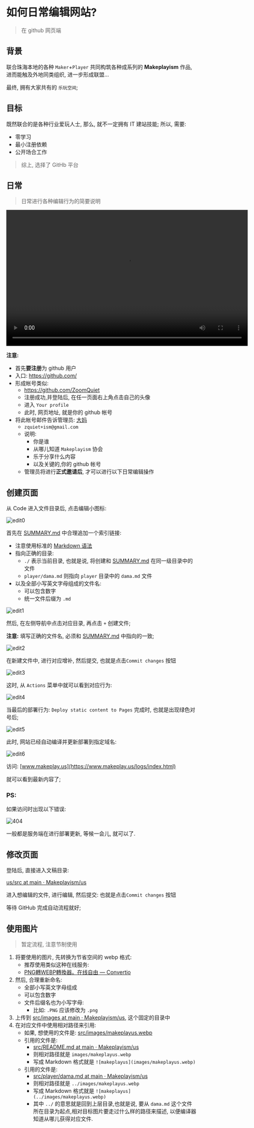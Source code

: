 # 如何日常编辑网站?
> 在 github 网页端

## 背景



联合珠海本地的各种 `Maker`+`Player` 共同构筑各种成系列的 **Makeplayism** 作品,
进而能触及外地同类组织,
进一步形成联盟...

最终, 拥有大家共有的 `乐玩空间`;

## 目标

既然联合的是各种行业爱玩人士, 那么, 就不一定拥有 IT 建站技能;
所以, 需要:

- 零学习
- 最小注册依赖
- 公开场合工作

> 综上, 选择了 GitHb 平台

## 日常
> 日常进行各种编辑行为的简要说明




<video width="640" height="360" src="videos/h2edit_makeplay.mp4" controls></video>


**注意:**

- 首先**要注册**为 github 用户
- 入口: https://github.com/
- 形成帐号类似:
    + https://github.com/ZoomQuiet
    + 注册成功,并登陆后, 在任一页面右上角点击自己的头像
    + 进入 `Your profile`
    + 此时, 网页地址, 就是你的 github 帐号
- 将此帐号邮件告诉管理员: [大妈]((player/dama.md))
    + `zquiet+ism@gmail.com`
    + 说明:
        + 你是谁
        + 从哪儿知道 `Makeplayism` 协会
        + 乐于分享什么内容
        + 以及关键的,你的 github 帐号
    + 管理员将进行**正式邀请后**, 才可以进行以下日常编辑操作


## 创建页面

从 Code 进入文件目录后, 点击编辑小图标:

![edit0](images/gh-edit0.webp)

首先在 [SUMMARY.md](https://github.com/Makeplayism/us/blob/main/src/SUMMARY.md) 中合理追加一个索引链接:

- 注意使用标准的 [Markdown 语法](https://docs.github.com/zh/get-started/writing-on-github/getting-started-with-writing-and-formatting-on-github/basic-writing-and-formatting-syntax)
- 指向正确的目录:
    - `./` 表示当前目录, 也就是说, 将创建和 [SUMMARY.md](https://github.com/Makeplayism/us/blob/main/src/SUMMARY.md) 在同一级目录中的文件
    - `player/dama.md` 则指向 `player` 目录中的 `dama.md` 文件
- 以及全部小写英文字母组成的文件名:
    - 可以包含数字
    - 统一文件后缀为 `.md`

![edit1](images/gh-edit1.webp)

然后, 在左侧导航中点击对应目录, 再点击 `+` 创建文件;

**注意:** 填写正确的文件名, 必须和  [SUMMARY.md](https://github.com/Makeplayism/us/blob/main/src/SUMMARY.md) 中指向的一致;

![edit2](images/gh-edit2.webp)

在新建文件中, 进行对应增补, 然后提交, 也就是点击`Commit changes` 按钮

![edit3](images/gh-edit3.webp)

这时, 从 `Actions` 菜单中就可以看到对应行为:

![edit4](images/gh-edit4.webp)

当最后的部署行为: `Deploy static content to Pages` 完成时,
也就是出现绿色对号后;

![edit5](images/gh-edit5.webp)

此时, 网站已经自动编译并更新部署到指定域名:

![edit6](images/gh-edit6.webp)


访问: [www.makeplay.us](https://www.makeplay.us/logs/index.html)

就可以看到最新内容了;


### PS:

如果访问时出现以下错误:

![404](images/gh-edit7.webp)


一般都是服务端在进行部署更新, 等候一会儿, 就可以了.


## 修改页面

登陆后, 直接进入文稿目录:

[us/src at main · Makeplayism/us](https://github.com/Makeplayism/us/tree/main/src)

进入想编辑的文件, 进行编辑, 然后提交: 也就是点击`Commit changes` 按钮

等待 GitHub 完成自动流程就好;


## 使用图片
> 暂定流程, 注意节制使用


1. 将要使用的图片, 先转换为节省空间的 webp 格式:
    + 推荐使用类似这种在线服务:
    + [PNG轉WEBP轉換器。在线自由 — Convertio](https://convertio.co/zh/image-converter/)
1. 然后, 合理重新命名:
    + 全部小写英文字母组成
    + 可以包含数字
    + 文件后缀名也为小写字母:
        + 比如: `.PNG` 应该修改为 `.png`
1. 上传到 [src/images at main · Makeplayism/us](https://github.com/Makeplayism/us/tree/main/src/images), 这个固定的目录中
1. 在对应文件中使用相对路径来引用:
   + 如果, 想使用的文件是: [src/images/makeplayus.webp](https://github.com/Makeplayism/us/blob/main/src/images/makeplayus.webp)
   + 引用的文件是:
       + [src/README.md at main · Makeplayism/us](https://github.com/Makeplayism/us/blob/main/src/images/makeplayism.webp)
       + 则相对路径就是 `images/makeplayus.webp`
       + 写成 Markdown 格式就是 `![makeplayus](images/makeplayus.webp)`
   + 引用的文件是:
       + [src/player/dama.md at main · Makeplayism/us](https://github.com/Makeplayism/us/blob/main/src/player/dama.md)
       + 则相对路径就是 `../images/makeplayus.webp`
       + 写成 Markdown 格式就是 `![makeplayus](../images/makeplayus.webp)`
       + 其中 `../` 的意思就是回到上层目录,也就是说, 要从 `dama.md` 这个文件所在目录为起点,相对目标图片要走过什么样的路径来描述, 以便编译器知道从哪儿获得对应文件.

